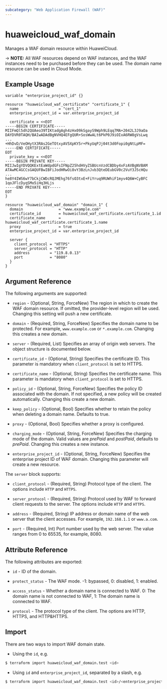 ```yaml
---
subcategory: "Web Application Firewall (WAF)"
---
```


# huaweicloud_waf_domain

Manages a WAF domain resource within HuaweiCloud.

-> **NOTE:** All WAF resources depend on WAF instances, and the WAF instances need to be purchased before they can be
used. The domain name resource can be used in Cloud Mode.

## Example Usage

```hcl
variable "enterprise_project_id" {}

resource "huaweicloud_waf_certificate" "certificate_1" {
  name                  = "cert_1"
  enterprise_project_id = var.enterprise_project_id
  
  certificate = <<EOT
-----BEGIN CERTIFICATE-----
MIIFmQl5dh2QUAeo39TIKtadgAgh4zHx09kSgayS9Wph9LEqq7MA+2042L3J9aOa
DAYDVR0TAQH/BAIwADAdBgNVHQ4EFgQUR+SosWwALt6PkP0J9iOIxA6RW8gVsLwq
...
+HhDvD/VeOHytX3RAs2GeTOtxyAV5XpKY5r+PkyUqPJj04t3d0Fopi0gNtLpMF=
-----END CERTIFICATE-----
EOT
  private_key = <<EOT
-----BEGIN PRIVATE KEY-----
MIIJwIgYDVQQKExtEaWdpdGFsIFNpZ25hdHVyZSBUcnVzdCBDby4xFzAVBgNVBAM
ATAwMC4GCCsGAQUFBwIBFiJodHRwOi8vY3BzLnJvb3QteDEubGV0c2VuY3J5cHQu
...
he8Y4IWS6wY7bCkjCWDcRQJMEhg76fsO3txE+FiYruq9RUWhiF1myv4Q6W+CyBFC
1qoJFlcDyqSMo5iHq3HLjs
-----END PRIVATE KEY-----
EOT
}

resource "huaweicloud_waf_domain" "domain_1" {
  domain                = "www.example.com"
  certificate_id        = huaweicloud_waf_certificate.certificate_1.id
  certificate_name      = huaweicloud_waf_certificate.certificate_1.name
  proxy                 = true
  enterprise_project_id = var.enterprise_project_id

  server {
    client_protocol = "HTTPS"
    server_protocol = "HTTP"
    address         = "119.8.0.13"
    port            = "8080"
  }
}
```

## Argument Reference

The following arguments are supported:

* `region` - (Optional, String, ForceNew) The region in which to create the WAF domain resource. If omitted, the
  provider-level region will be used. Changing this setting will push a new certificate.

* `domain` - (Required, String, ForceNew) Specifies the domain name to be protected. For example, `www.example.com` or
  `*.example.com`. Changing this creates a new domain.

* `server` - (Required, List) Specifies an array of origin web servers. The object structure is documented below.

* `certificate_id` - (Optional, String) Specifies the certificate ID. This parameter is mandatory when `client_protocol`
  is set to HTTPS.

* `certificate_name` - (Optional, String) Specifies the certificate name. This parameter is mandatory
  when `client_protocol` is set to HTTPS.

* `policy_id` - (Optional, String, ForceNew) Specifies the policy ID associated with the domain. If not specified, a new
  policy will be created automatically. Changing this create a new domain.

* `keep_policy` - (Optional, Bool) Specifies whether to retain the policy when deleting a domain name.
  Defaults to true.
  
* `proxy` - (Optional, Bool) Specifies whether a proxy is configured.

* `charging_mode` - (Optional, String, ForceNew) Specifies the charging mode of the domain. Valid values are *prePaid*
  and *postPaid*, defaults to *prePaid*. Changing this creates a new instance.

* `enterprise_project_id` - (Optional, String, ForceNew) Specifies the enterprise project ID of WAF domain.
  Changing this parameter will create a new resource.

The `server` block supports:

* `client_protocol` - (Required, String) Protocol type of the client. The options include `HTTP` and `HTTPS`.

* `server_protocol` - (Required, String) Protocol used by WAF to forward client requests to the server. The options
  include `HTTP` and `HTTPS`.

* `address` - (Required, String) IP address or domain name of the web server that the client accesses. For example,
  `192.168.1.1` or `www.a.com`.

* `port` - (Required, Int) Port number used by the web server. The value ranges from 0 to 65535, for example, 8080.

## Attribute Reference

The following attributes are exported:

* `id` - ID of the domain.

* `protect_status` - The WAF mode. -1: bypassed, 0: disabled, 1: enabled.

* `access_status` - Whether a domain name is connected to WAF. 0: The domain name is not connected to WAF, 1: The domain
  name is connected to WAF.

* `protocol` - The protocol type of the client. The options are HTTP, HTTPS, and HTTP&HTTPS.

## Import

There are two ways to import WAF domain state.

* Using the `id`, e.g.

```bash
$ terraform import huaweicloud_waf_domain.test <id>
```

* Using `id` and `enterprise_project_id`, separated by a slash, e.g.

```bash
$ terraform import huaweicloud_waf_domain.test <id>/<enterprise_project_id>
```
